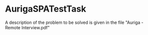 # AurigaSPATestTask
A description of the problem to be solved is given in the file "Auriga - Remote Interview.pdf"